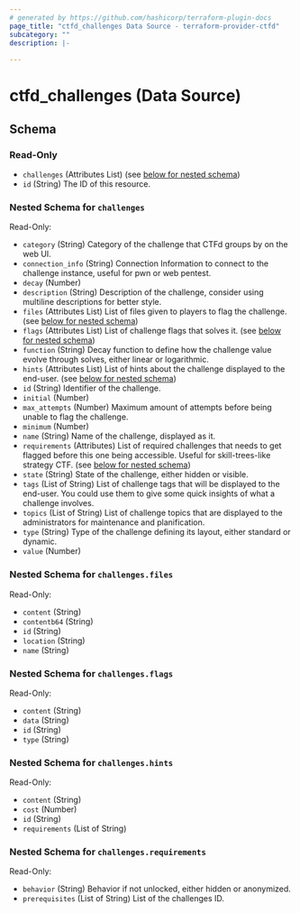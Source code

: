 ```yaml
---
# generated by https://github.com/hashicorp/terraform-plugin-docs
page_title: "ctfd_challenges Data Source - terraform-provider-ctfd"
subcategory: ""
description: |-
  
---
```


# ctfd_challenges (Data Source)





<!-- schema generated by tfplugindocs -->
## Schema

### Read-Only

- `challenges` (Attributes List) (see [below for nested schema](#nestedatt--challenges))
- `id` (String) The ID of this resource.

<a id="nestedatt--challenges"></a>
### Nested Schema for `challenges`

Read-Only:

- `category` (String) Category of the challenge that CTFd groups by on the web UI.
- `connection_info` (String) Connection Information to connect to the challenge instance, useful for pwn or web pentest.
- `decay` (Number)
- `description` (String) Description of the challenge, consider using multiline descriptions for better style.
- `files` (Attributes List) List of files given to players to flag the challenge. (see [below for nested schema](#nestedatt--challenges--files))
- `flags` (Attributes List) List of challenge flags that solves it. (see [below for nested schema](#nestedatt--challenges--flags))
- `function` (String) Decay function to define how the challenge value evolve through solves, either linear or logarithmic.
- `hints` (Attributes List) List of hints about the challenge displayed to the end-user. (see [below for nested schema](#nestedatt--challenges--hints))
- `id` (String) Identifier of the challenge.
- `initial` (Number)
- `max_attempts` (Number) Maximum amount of attempts before being unable to flag the challenge.
- `minimum` (Number)
- `name` (String) Name of the challenge, displayed as it.
- `requirements` (Attributes) List of required challenges that needs to get flagged before this one being accessible. Useful for skill-trees-like strategy CTF. (see [below for nested schema](#nestedatt--challenges--requirements))
- `state` (String) State of the challenge, either hidden or visible.
- `tags` (List of String) List of challenge tags that will be displayed to the end-user. You could use them to give some quick insights of what a challenge involves.
- `topics` (List of String) List of challenge topics that are displayed to the administrators for maintenance and planification.
- `type` (String) Type of the challenge defining its layout, either standard or dynamic.
- `value` (Number)

<a id="nestedatt--challenges--files"></a>
### Nested Schema for `challenges.files`

Read-Only:

- `content` (String)
- `contentb64` (String)
- `id` (String)
- `location` (String)
- `name` (String)


<a id="nestedatt--challenges--flags"></a>
### Nested Schema for `challenges.flags`

Read-Only:

- `content` (String)
- `data` (String)
- `id` (String)
- `type` (String)


<a id="nestedatt--challenges--hints"></a>
### Nested Schema for `challenges.hints`

Read-Only:

- `content` (String)
- `cost` (Number)
- `id` (String)
- `requirements` (List of String)


<a id="nestedatt--challenges--requirements"></a>
### Nested Schema for `challenges.requirements`

Read-Only:

- `behavior` (String) Behavior if not unlocked, either hidden or anonymized.
- `prerequisites` (List of String) List of the challenges ID.
